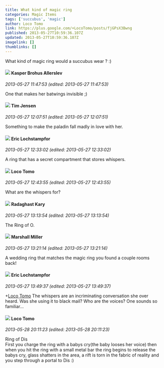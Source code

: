 ```yaml
---
title: What kind of magic ring
categories: Magic Items
tags: ['succubus', 'magic']
author: Loco Tomo
link: https://plus.google.com/+LocoTomo/posts/fjGPsX3Bwng
published: 2013-05-27T10:59:36.107Z
updated: 2013-05-27T10:59:36.107Z
imagelink: []
thumblinks: []
---
```


What kind of magic ring would a succubus wear ? :)
<div id='comment z13kwfybawizgxljb04civrgmqbxjjdgj3c'>
  <h4><img src='{{site.baseurl}}//images/avatars/110937611143261107555_photo.jpg'> Kasper Brohus Allerslev</h4>
      <p><cite>2013-05-27 11:47:53 (edited: 2013-05-27 11:47:53)</cite></p>
        <p>One that makes her batwings invisible ;)</p>
</div>
        

<div id='comment z13kwfybawizgxljb04civrgmqbxjjdgj3c'>
  <h4><img src='{{site.baseurl}}//images/avatars/101509976321886871332_photo.jpg'> Tim Jensen</h4>
      <p><cite>2013-05-27 12:07:51 (edited: 2013-05-27 12:07:51)</cite></p>
        <p>Something to make the paladin fall madly in love with her.</p>
</div>
        

<div id='comment z13kwfybawizgxljb04civrgmqbxjjdgj3c'>
  <h4><img src='{{site.baseurl}}//images/avatars/104811112088336879051_photo.jpg'> Eric Lochstampfor</h4>
      <p><cite>2013-05-27 12:33:02 (edited: 2013-05-27 12:33:02)</cite></p>
        <p>A ring that has a secret compartment that stores whispers.</p>
</div>
        

<div id='comment z13kwfybawizgxljb04civrgmqbxjjdgj3c'>
  <h4><img src='{{site.baseurl}}//images/avatars/111586032076509581969_photo.jpg'> Loco Tomo</h4>
      <p><cite>2013-05-27 12:43:55 (edited: 2013-05-27 12:43:55)</cite></p>
        <p>What are the whispers for?</p>
</div>
        

<div id='comment z13kwfybawizgxljb04civrgmqbxjjdgj3c'>
  <h4><img src='{{site.baseurl}}//images/avatars/115332242340133514074_photo.jpg'> Radaghast Kary</h4>
      <p><cite>2013-05-27 13:13:54 (edited: 2013-05-27 13:13:54)</cite></p>
        <p>The Ring of O.</p>
</div>
        

<div id='comment z13kwfybawizgxljb04civrgmqbxjjdgj3c'>
  <h4><img src='{{site.baseurl}}//images/avatars/113927217394445366066_photo.jpg'> Marshall Miller</h4>
      <p><cite>2013-05-27 13:21:14 (edited: 2013-05-27 13:21:14)</cite></p>
        <p>A wedding ring that matches the magic ring you found a couple rooms back!</p>
</div>
        

<div id='comment z13kwfybawizgxljb04civrgmqbxjjdgj3c'>
  <h4><img src='{{site.baseurl}}//images/avatars/104811112088336879051_photo.jpg'> Eric Lochstampfor</h4>
      <p><cite>2013-05-27 13:49:37 (edited: 2013-05-27 13:49:37)</cite></p>
        <p><span class="proflinkWrapper"><span class="proflinkPrefix">+</span><a class="proflink" href="https://plus.google.com/111586032076509581969" oid="111586032076509581969">Loco Tomo</a></span> The whispers are an incriminating conversation she over heard. Was she using it to black mail? Who are the voices? One sounds so familiar...</p>
</div>
        

<div id='comment z13kwfybawizgxljb04civrgmqbxjjdgj3c'>
  <h4><img src='{{site.baseurl}}//images/avatars/111586032076509581969_photo.jpg'> Loco Tomo</h4>
      <p><cite>2013-05-28 20:11:23 (edited: 2013-05-28 20:11:23)</cite></p>
        <p>Ring of Dis<br />First you charge the ring with a babys cry(the baby looses her voice) then when you hit the ring with a small metal bar the ring begins to release the babys cry, glass shatters in the area, a rift is torn in the fabric of reality and you step through a portal to Dis :) </p>
</div>
        